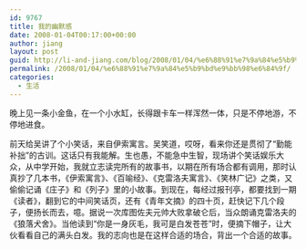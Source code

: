 ```yaml
---
id: 9767
title: 我的幽默感
date: 2008-01-04T00:17:00+00:00
author: jiang
layout: post
guid: http://li-and-jiang.com/blog/2008/01/04/%e6%88%91%e7%9a%84%e5%b9%bd%e9%bb%98%e6%84%9f/
permalink: /2008/01/04/%e6%88%91%e7%9a%84%e5%b9%bd%e9%bb%98%e6%84%9f/
categories:
  - 生活
---
```

晚上见一条小金鱼，在一个小水缸，长得跟卡车一样浑然一体，只是不停地游，不停地进食。 

前天给吴讲了个小笑话，来自伊索寓言。吴笑道，哎呀，看来你还是贯彻了“勤能补拙”的古训。这话只有我能解。生也愚，不能急中生智，现场讲个笑话娱乐大众，从中学开始，我就立志读完所有的故事书，以期在所有场合都有调用，那时认真抄了几本书，《伊索寓言》、《百喻经》、《克雷洛夫寓言》、《笑林广记》之类，又偷偷记诵《庄子》和《列子》里的小故事。到现在，每经过报刊亭，都要找到一期《读者》，翻到它的中间笑话页，还有《青年文摘》的四十页，赶快记下几个段子，便扬长而去，噫。据说一次库图佐夫元帅大败拿破仑后，当众朗诵克雷洛夫的《狼落犬舍》。当他读到“你是一身灰毛，我可是白发苍苍”时，便摘下帽子，让大伙看看自己的满头白发。我的志向也是在这样合适的场合，背出一个合适的故事。